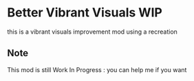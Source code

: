 # Better Vibrant Visuals WIP
this is a vibrant visuals improvement mod using a recreation
## Note
This mod is still Work In Progress : you can help me if you want
